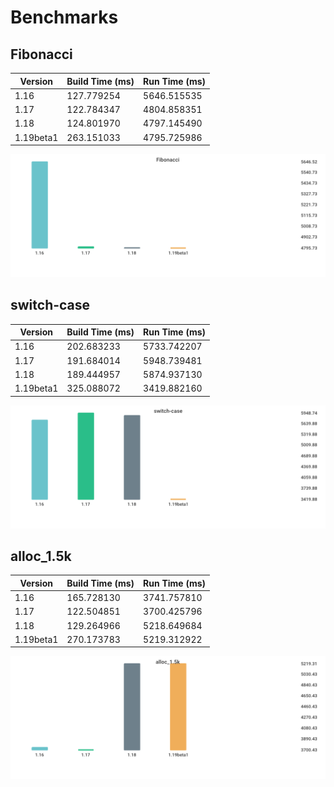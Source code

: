 # Benchmarks

## Fibonacci

| Version | Build Time (ms) | Run Time (ms) |
| ------ | ------ | ------ |
| 1.16 | 127.779254 | 5646.515535 |
| 1.17 | 122.784347 | 4804.858351 |
| 1.18 | 124.801970 | 4797.145490 |
| 1.19beta1 | 263.151033 | 4795.725986 |

![Fibonacci](./016be0f0bc3aacaadb309d0adc2b1024980e3775065236c79ab0d186380b4f83.png)

## switch-case

| Version | Build Time (ms) | Run Time (ms) |
| ------ | ------ | ------ |
| 1.16 | 202.683233 | 5733.742207 |
| 1.17 | 191.684014 | 5948.739481 |
| 1.18 | 189.444957 | 5874.937130 |
| 1.19beta1 | 325.088072 | 3419.882160 |

![switch-case](./1af1469d75e77ed39c58041d45b37b329137876f59fb4c03529ebb65c78b40aa.png)

## alloc_1.5k

| Version | Build Time (ms) | Run Time (ms) |
| ------ | ------ | ------ |
| 1.16 | 165.728130 | 3741.757810 |
| 1.17 | 122.504851 | 3700.425796 |
| 1.18 | 129.264966 | 5218.649684 |
| 1.19beta1 | 270.173783 | 5219.312922 |

![alloc_1.5k](./78691b2f49e91d20e4fc03ba30be4e2828c5acd9ddd58fbf8d3e5b21bed97b8d.png)

